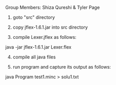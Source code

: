 
Group Members: Shiza Qureshi & Tyler Page

1. goto "src" directory

2. copy jflex-1.6.1.jar into src directory

3. compile Lexer.jflex as follows:

java -jar jflex-1.6.1.jar Lexer.flex

4. compile all java files

5. run program and capture its output as follows:

java Program test1.minc > solu1.txt
